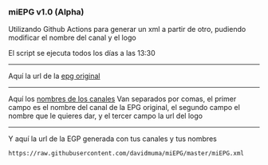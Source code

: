 ### miEPG   v1.0 (Alpha)

Utilizando Github Actions para generar un xml a partir de otro, pudiendo modificar el nombre del canal y el logo

El script se ejecuta todos los días a las 13:30

***
Aquí la url de la [epg original](https://github.com/davidmuma/miEPG/blob/main/epgs.txt)
***
Aquí los [nombres de los canales](https://github.com/davidmuma/miEPG/blob/main/canales.txt)
Van separados por comas, el primer campo es el nombre del canal de la EPG original, el segundo campo el nombre que le quieres dar, y el tercer campo la url del logo
***
Y aquí la url de la EGP generada con tus canales y tus nombres
```
https://raw.githubusercontent.com/davidmuma/miEPG/master/miEPG.xml
```
